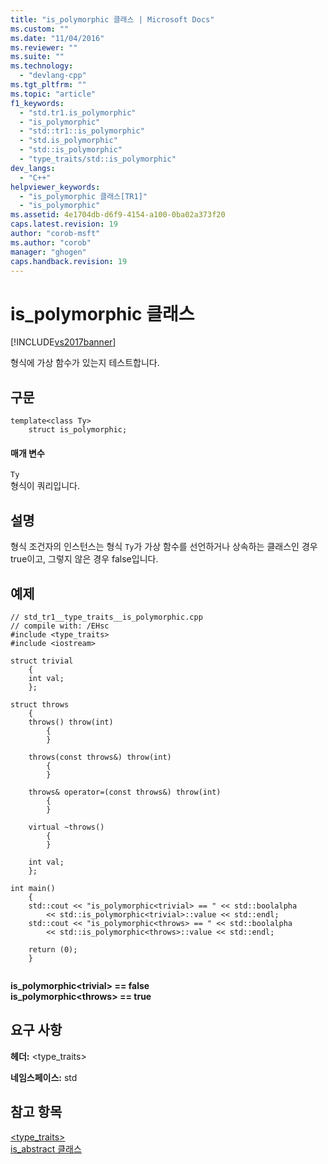 ```yaml
---
title: "is_polymorphic 클래스 | Microsoft Docs"
ms.custom: ""
ms.date: "11/04/2016"
ms.reviewer: ""
ms.suite: ""
ms.technology: 
  - "devlang-cpp"
ms.tgt_pltfrm: ""
ms.topic: "article"
f1_keywords: 
  - "std.tr1.is_polymorphic"
  - "is_polymorphic"
  - "std::tr1::is_polymorphic"
  - "std.is_polymorphic"
  - "std::is_polymorphic"
  - "type_traits/std::is_polymorphic"
dev_langs: 
  - "C++"
helpviewer_keywords: 
  - "is_polymorphic 클래스[TR1]"
  - "is_polymorphic"
ms.assetid: 4e1704db-d6f9-4154-a100-0ba02a373f20
caps.latest.revision: 19
author: "corob-msft"
ms.author: "corob"
manager: "ghogen"
caps.handback.revision: 19
---
```

# is_polymorphic 클래스
[!INCLUDE[vs2017banner](../assembler/inline/includes/vs2017banner.md)]

형식에 가상 함수가 있는지 테스트합니다.  
  
## 구문  
  
```  
template<class Ty>  
    struct is_polymorphic;  
```  
  
#### 매개 변수  
 `Ty`  
 형식이 쿼리입니다.  
  
## 설명  
 형식 조건자의 인스턴스는 형식 `Ty`가 가상 함수를 선언하거나 상속하는 클래스인 경우 true이고, 그렇지 않은 경우 false입니다.  
  
## 예제  
  
```  
// std_tr1__type_traits__is_polymorphic.cpp   
// compile with: /EHsc   
#include <type_traits>   
#include <iostream>   
  
struct trivial   
    {   
    int val;   
    };   
  
struct throws   
    {   
    throws() throw(int)   
        {   
        }   
  
    throws(const throws&) throw(int)   
        {   
        }   
  
    throws& operator=(const throws&) throw(int)   
        {   
        }   
  
    virtual ~throws()   
        {   
        }   
  
    int val;   
    };   
  
int main()   
    {   
    std::cout << "is_polymorphic<trivial> == " << std::boolalpha   
        << std::is_polymorphic<trivial>::value << std::endl;   
    std::cout << "is_polymorphic<throws> == " << std::boolalpha   
        << std::is_polymorphic<throws>::value << std::endl;   
  
    return (0);   
    }  
  
```  
  
  **is\_polymorphic\<trivial\> \=\= false**  
**is\_polymorphic\<throws\> \=\= true**   
## 요구 사항  
 **헤더:** \<type\_traits\>  
  
 **네임스페이스:** std  
  
## 참고 항목  
 [\<type\_traits\>](../standard-library/type-traits.md)   
 [is\_abstract 클래스](../standard-library/is-abstract-class.md)